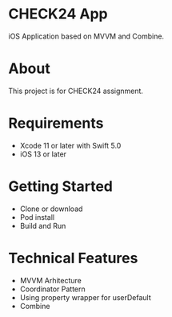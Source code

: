 # CHECK24 App
iOS Application based on MVVM and Combine.

# About
This project is for CHECK24 assignment.

# Requirements
* Xcode 11 or later with Swift 5.0
* iOS 13 or later

# Getting Started
* Clone or download
* Pod install
* Build and Run

# Technical Features
* MVVM Arhitecture
* Coordinator Pattern
* Using property wrapper for userDefault
* Combine
